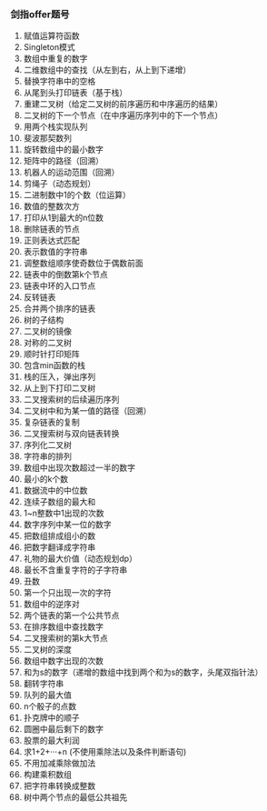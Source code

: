 ### 剑指offer题号

1. 赋值运算符函数
2. Singleton模式
3. 数组中重复的数字
4. 二维数组中的查找（从左到右，从上到下递增）
5. 替换字符串中的空格
6. 从尾到头打印链表（基于栈）
7. 重建二叉树（给定二叉树的前序遍历和中序遍历的结果）
8. 二叉树的下一个节点（在中序遍历序列中的下一个节点）
9. 用两个栈实现队列
10. 斐波那契数列
11. 旋转数组中的最小数字
12. 矩阵中的路径（回溯）
13. 机器人的运动范围（回溯）
14. 剪绳子（动态规划）
15. 二进制数中1的个数（位运算）
16. 数值的整数次方
17. 打印从1到最大的n位数
18. 删除链表的节点
19. 正则表达式匹配
20. 表示数值的字符串
21. 调整数组顺序使奇数位于偶数前面
22. 链表中的倒数第k个节点
23. 链表中环的入口节点
24. 反转链表
25. 合并两个排序的链表
26. 树的子结构
27. 二叉树的镜像
28. 对称的二叉树
29. 顺时针打印矩阵
30. 包含min函数的栈
31. 栈的压入，弹出序列
32. 从上到下打印二叉树
33. 二叉搜索树的后续遍历序列
34. 二叉树中和为某一值的路径（回溯）
35. 复杂链表的复制
36. 二叉搜索树与双向链表转换
37. 序列化二叉树
38. 字符串的排列
39. 数组中出现次数超过一半的数字
40. 最小的k个数
41. 数据流中的中位数
42. 连续子数组的最大和
43. 1~n整数中1出现的次数
44. 数字序列中某一位的数字
45. 把数组排成组小的数
46. 把数字翻译成字符串
47. 礼物的最大价值（动态规划dp）
48. 最长不含重复字符的子字符串
49. 丑数
50. 第一个只出现一次的字符
51. 数组中的逆序对
52. 两个链表的第一个公共节点
53. 在排序数组中查找数字
54. 二叉搜索树的第k大节点
55. 二叉树的深度
56. 数组中数字出现的次数
57. 和为s的数字（递增的数组中找到两个和为s的数字，头尾双指针法）
58. 翻转字符串
59. 队列的最大值
60. n个骰子的点数
61. 扑克牌中的顺子
62. 圆圈中最后剩下的数字
63. 股票的最大利润
64. 求1+2+···+n (不使用乘除法以及条件判断语句)
65. 不用加减乘除做加法
66. 构建乘积数组
67. 把字符串转换成整数
68. 树中两个节点的最低公共祖先

